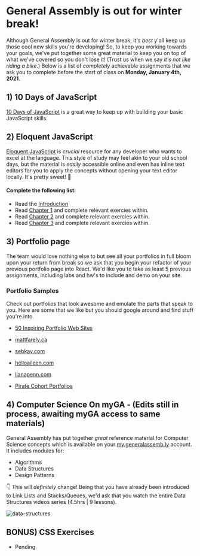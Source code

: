 # General Assembly is out for winter break! 

Although General Assembly is out for winter break, it's _best_ y'all keep up those cool new skills you're developing! So, to keep you working towards your goals, we've put together some great material to keep you on top of what we've covered so you don't lose it! (Trust us when we say _it's not like riding a bike_.) Below is a list of _completely_ achievable assignments that we ask you to complete before the start of class on **Monday, January 4th, 2021**.

## 1) 10 Days of JavaScript
[10 Days of JavaScript](https://www.hackerrank.com/domains/tutorials/10-days-of-javascript) is a great way to keep up with building your basic JavaScript skills. 

## 2) Eloquent JavaScript 
[Eloquent JavaScript](https://eloquentjavascript.net/) is _crucial_ resource for any developer who wants to excel at the language. This style of study may feel akin to your old school days, but the material is _easily_ accessible online and even has inline text editors for you to apply the concepts without opening your text editor locally. It's pretty sweet! 🚀

#### Complete the following list:
- Read the [Introduction](https://eloquentjavascript.net/00_intro.html)
- Read [Chapter 1](https://eloquentjavascript.net/01_values.html) and complete relevant exercies within. 
- Read [Chapter 2](https://eloquentjavascript.net/02_program_structure.html) and complete relevant exercies within. 
- Read [Chapter 3](https://eloquentjavascript.net/03_functions.html) and complete relevant exercies within. 

## 3) Portfolio page 
The team would love nothing else to but see all your portfolios in full bloom upon your return from break so we ask that you begin your refactor of your previous portfolio page into React.  We'd like you to take as least 5 previous assignments, including labs and hw's to include and demo on your site.  


### Portfolio Samples

Check out portfolios that look awesome and emulate the parts that speak to you. Here are some that we like but you should google around and find stuff you're into.
 
 - [50 Inspiring Portfolio Web Sites](https://speckyboy.com/creative-portfolios-of-50-designers/)

 - [mattfarely.ca](http://mattfarley.ca/)

 - [sebkay.com](http://sebkay.com/)

 - [helloaileen.com](http://helloaileen.com)

 - [lianapenn.com](https://www.lianapenn.com/)
 
 - [Pirate Cohort Portfolios](https://docs.google.com/spreadsheets/d/1r5sAr-cW6WjmpJoSx3KIqftFGzkQ3cdSEY-97PWqrLU/edit#gid=0)


## 4) Computer Science On myGA - (Edits still in process, awaiting myGA access to same materials)

General Assembly has put together _great_ reference material for Computer Science concepts which is available on your [my.generalassemb.ly](https://my.generalassemb.ly/) account.  It includes modules for: 

- Algorithms
- Data Structures
- Design Patterns

👇 This will _definitely_ change!
Being that you have already been introduced to Link Lists and Stacks/Queues, we'd ask that you watch the entire Data Structures videos series (4.5hrs | 9 lessons).  

![data-structures](https://res.cloudinary.com/jkeohan/image/upload/v1576873988/Screen_Shot_2019-12-20_at_3.32.47_PM_i9ya2k.png)

## BONUS) CSS Exercises
- Pending
